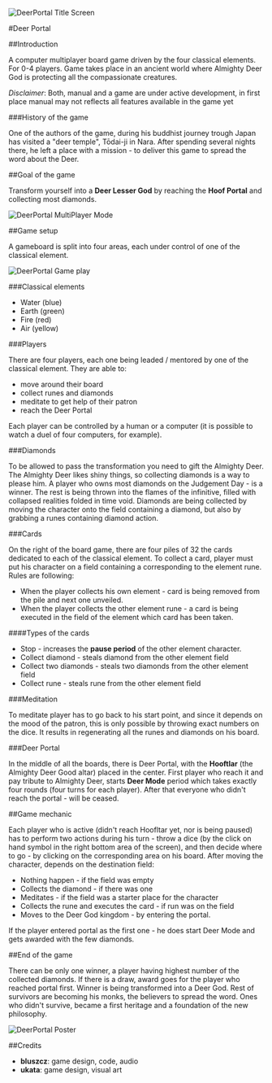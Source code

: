 ![DeerPortal Title Screen](https://bluszcz.net/projects/games/deerportal/deerportal-game-about-how-human-can-be-upgraded-to-the-deer_773.png/@@images/image.png)

#Deer Portal

##Introduction

A computer multiplayer board game driven by the four classical elements. For 0-4 players. Game takes place in an ancient world where Almighty Deer God is protecting all the compassionate creatures.

*Disclaimer*: Both, manual and a game are under active development, in first place manual may not reflects all features available in the game yet

###History of the game

One of the authors of the game, during his buddhist journey trough Japan has visited a "deer temple", Tōdai-ji in Nara. After spending several nights there, he left a place with a mission - to deliver this game to spread the word about the Deer.

##Goal of the game

Transform yourself into a **Deer Lesser God** by reaching the **Hoof Portal** and collecting most diamonds.

![DeerPortal MultiPlayer Mode](https://bluszcz.net/projects/games/deerportal/deerportal-game-about-how-human-can-be-upgraded-to-the-deer_771.png/@@images/image.png)

##Game setup

A gameboard is split into four areas, each under control of one of the classical element.

![DeerPortal Game play](https://bluszcz.net/projects/games/deerportal/deerportal-game-about-how-human-can-be-upgraded-to-the-deer_772.png/@@images/image.png)

###Classical elements

* Water (blue) 
* Earth (green)
* Fire (red)
* Air (yellow)


###Players

There are four players, each one being leaded / mentored by one of the classical element. They are able to:

* move around their board
* collect runes and diamonds
* meditate to get help of their patron 
* reach the Deer Portal 


Each player can be controlled by a human or a computer (it is possible to watch a duel of four computers, for example).

###Diamonds

To be allowed to pass the transformation you need to gift the Almighty Deer. The Almighty Deer likes shiny things, so collecting diamonds is a way to please him. A player who owns most diamonds on the Judgement Day - is a winner. The rest is being thrown into the flames of the infinitive, filled with collapsed realities folded in time void. Diamonds are being collected by moving the character onto the field containing a diamond, but also by grabbing a runes containing diamond action.

###Cards

On the right of the board game, there are four piles of 32 the cards dedicated to each of the classical element. To collect a card, player must put his character on a field containing a corresponding to the element rune. Rules are following:

* When the player collects his own element - card is being removed from the pile and next one unveiled. 
* When the player collects the other element rune - a card is being executed in the field of the element which card has been taken.


####Types of the cards

* Stop - increases the **pause period** of the  other element character. 
* Collect diamond - steals diamond from the other element field 
* Collect two diamonds - steals two diamonds from the other element field 
* Collect rune - steals rune from the other element field 


###Meditation

To meditate player has to go back to his start point, and since it depends on the mood of the patron, this is only possible by throwing exact numbers on the dice. It results in regenerating all the runes and diamonds on his board.

###Deer Portal

In the middle of all the boards, there is Deer Portal, with the **Hooftlar** (the Almighty Deer Good altar) placed in the center. First player who reach it and pay tribute to Almighty Deer, starts **Deer Mode** period which takes exactly four rounds (four turns for each player). After that everyone who didn't reach the portal - will be ceased. 


##Game mechanic


Each player who is active (didn't reach Hoofltar yet, nor is being paused) has to perform two actions during his turn - throw a dice (by the click on hand symbol in the right bottom area of the screen), and then decide where to go - by clicking on the corresponding area on his board. After moving the character, depends on the destination field:

* Nothing happen - if the field was empty
* Collects the diamond - if there was one 
* Meditates - if the field was a starter place for the character
* Collects the rune and executes the card - if run was on the field
* Moves to the Deer God kingdom - by entering the portal. 

If the player entered portal as the first one - he does start Deer Mode and gets awarded with the few diamonds.



##End of the game

There can be only one winner, a player having highest number of the collected diamonds. If there is a draw, award goes for the player who reached portal first. Winner is being transformed into a Deer God. Rest of survivors are becoming his monks, the believers to spread the word. Ones who didn't survive, became a first heritage and a foundation of the new philosophy. 

![DeerPortal Poster](https://bluszcz.net/projects/games/deerportal/poster01.png/@@images/image.png)

##Credits


* **bluszcz**: game design, code, audio
* **ukata**: game design, visual art

 
